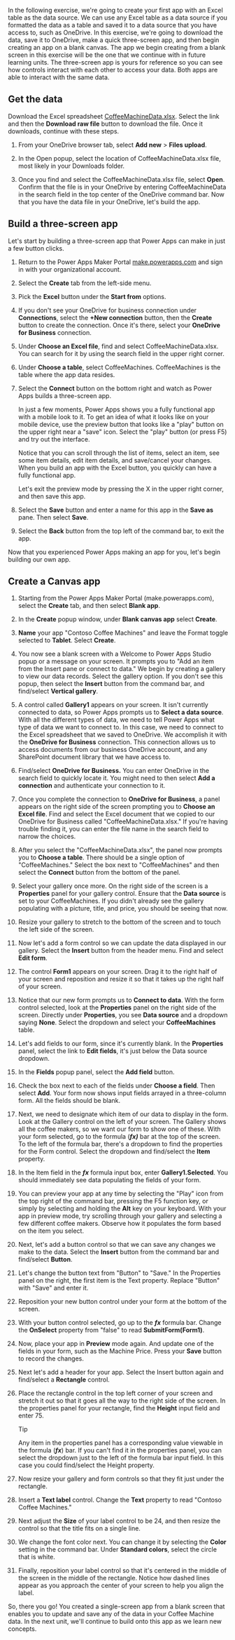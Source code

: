 In the following exercise, we're going to create your first app with an Excel table as the data source. We can use any Excel table as a data source if you formatted the data as a table and saved it to a data source that you have access to, such as OneDrive. In this exercise, we're going to download the data, save it to OneDrive, make a quick three-screen app, and then begin creating an app on a blank canvas. The app we begin creating from a blank screen in this exercise will be the one that we continue with in future learning units. The three-screen app is yours for reference so you can see how controls interact with each other to access your data. Both apps are able to interact with the same data.

## Get the data

Download the Excel spreadsheet [CoffeeMachineData.xlsx](https://github.com/MicrosoftDocs/mslearn-developer-tools-power-platform/blob/master/power-apps/coffee-machine-data/CoffeeMachineData.xlsx). Select the link and then the **Download raw file** button to download the file. Once it downloads, continue with these steps.

1. From your OneDrive browser tab, select **Add new** > **Files upload**.

1. In the Open popup, select the location of CoffeeMachineData.xlsx file, most likely in your Downloads folder.

1. Once you find and select the CoffeeMachineData.xlsx file, select **Open**. Confirm that the file is in your OneDrive by entering CoffeeMachineData in the search field in the top center of the OneDrive command bar. Now that you have the data file in your OneDrive, let's build the app.

## Build a three-screen app

Let's start by building a three-screen app that Power Apps can make in just a few button clicks.

1. Return to the Power Apps Maker Portal [make.powerapps.com](https://make.powerapps.com/?azure-portal=true) and sign in with your organizational account.

1. Select the **Create** tab from the left-side menu.

1. Pick the **Excel** button under the **Start from** options.

1. If you don't see your OneDrive for business connection under **Connections**, select the **+New connection** button, then the **Create** button to create the connection. Once it's there, select your **OneDrive for Business** connection.

1. Under **Choose an Excel file**, find and select CoffeeMachineData.xlsx. You can search for it by using the search field in the upper right corner.

1. Under **Choose a table**, select CoffeeMachines. CoffeeMachines is the table where the app data resides.

1. Select the **Connect** button on the bottom right and watch as Power Apps builds a three-screen app.

   In just a few moments, Power Apps shows you a fully functional app with a mobile look to it. To get an idea of what it looks like on your mobile device, use the preview button that looks like a "play" button on the upper right near a "save" icon. Select the "play" button (or press F5) and try out the interface.

   Notice that you can scroll through the list of items, select an item, see some item details, edit item details, and save/cancel your changes. When you build an app with the Excel button, you quickly can have a fully functional app.

   Let's exit the preview mode by pressing the X in the upper right corner, and then save this app.

1. Select the **Save** button and enter a name for this app in the **Save as** pane. Then select **Save**.

1. Select the **Back** button from the top left of the command bar, to exit the app.

Now that you experienced Power Apps making an app for you, let's begin building our own app.

## Create a Canvas app

1. Starting from the Power Apps Maker Portal (make.powerapps.com), select the **Create** tab, and then select **Blank app**.

1. In the **Create** popup window, under **Blank canvas app** select **Create**.

1. **Name** your app "Contoso Coffee Machines" and leave the Format toggle selected to **Tablet**. Select **Create**.

1. You now see a blank screen with a Welcome to Power Apps Studio popup or a message on your screen. It prompts you to "Add an item from the Insert pane or connect to data." We begin by creating a gallery to view our data records. Select the gallery option. If you don't see this popup, then select the **Insert** button from the command bar, and find/select **Vertical gallery**.

1. A control called **Gallery1** appears on your screen. It isn't currently connected to data, so Power Apps prompts us to **Select a data source**. With all the different types of data, we need to tell Power Apps what type of data we want to connect to. In this case, we need to connect to the Excel spreadsheet that we saved to OneDrive. We accomplish it with the **OneDrive for Business** connection. This connection allows us to access documents from our business OneDrive account, and any SharePoint document library that we have access to.

1. Find/select **OneDrive for Business.** You can enter OneDrive in the search field to quickly locate it. You might need to then select **Add a connection** and authenticate your connection to it.

1. Once you complete the connection to **OneDrive for Business**, a panel appears on the right side of the screen prompting you to **Choose an Excel file**. Find and select the Excel document that we copied to our OneDrive for Business called "CoffeeMachineData.xlsx." If you're having trouble finding it, you can enter the file name in the search field to narrow the choices.

1. After you select the "CoffeeMachineData.xlsx", the panel now prompts you to **Choose a table**. There should be a single option of "CoffeeMachines." Select the box next to "CoffeeMachines" and then select the **Connect** button from the bottom of the panel.

1. Select your gallery once more. On the right side of the screen is a **Properties** panel for your gallery control. Ensure that the **Data source** is set to your CoffeeMachines. If you didn't already see the gallery populating with a picture, title, and price, you should be seeing that now.

1. Resize your gallery to stretch to the bottom of the screen and to touch the left side of the screen.

1. Now let's add a form control so we can update the data displayed in our gallery. Select the **Insert** button from the header menu. Find and select **Edit form**.

1. The control **Form1** appears on your screen. Drag it to the right half of your screen and reposition and resize it so that it takes up the right half of your screen.

1. Notice that our new form prompts us to **Connect to data**. With the form control selected, look at the **Properties** panel on the right side of the screen. Directly under **Properties**, you see **Data source** and a dropdown saying **None**. Select the dropdown and select your **CoffeeMachines** table.

1. Let's add fields to our form, since it's currently blank. In the **Properties** panel, select the link to **Edit fields**, it's just below the Data source dropdown.

1. In the **Fields** popup panel, select the **Add field** button.

1. Check the box next to each of the fields under **Choose a field**. Then select **Add**. Your form now shows input fields arrayed in a three-column form. All the fields should be blank.

1. Next, we need to designate which item of our data to display in the form. Look at the Gallery control on the left of your screen. The Gallery shows all the coffee makers, so we want our form to show one of these. With your form selected, go to the formula (***fx)*** bar at the top of the screen. To the left of the formula bar, there's a dropdown to find the properties for the Form control. Select the dropdown and find/select the **Item** property.

1. In the Item field in the ***fx*** formula input box, enter **Gallery1.Selected**. You should immediately see data populating the fields of your form.

1. You can preview your app at any time by selecting the "Play" icon from the top right of the command bar, pressing the F5 function key, or simply by selecting and holding the **Alt** key on your keyboard. With your app in preview mode, try scrolling through your gallery and selecting a few different coffee makers. Observe how it populates the form based on the item you select.

1. Next, let's add a button control so that we can save any changes we make to the data. Select the **Insert** button from the command bar and find/select **Button**.

1. Let's change the button text from "Button" to "Save." In the Properties panel on the right, the first item is the Text property. Replace "Button" with "Save" and enter it.

1. Reposition your new button control under your form at the bottom of the screen.

1. With your button control selected, go up to the ***fx*** formula bar. Change the **OnSelect** property from "false" to read **SubmitForm(Form1)**.

1. Now, place your app in **Preview** mode again. And update one of the fields in your form, such as the Machine Price. Press your **Save** button to record the changes.

1. Next let's add a header for your app. Select the Insert button again and find/select a **Rectangle** control.

1. Place the rectangle control in the top left corner of your screen and stretch it out so that it goes all the way to the right side of the screen. In the properties panel for your rectangle, find the **Height** input field and enter 75.

   > [!TIP]
   > Any item in the properties panel has a corresponding value viewable in the formula (***fx***) bar. If you can't find it in the properties panel, you can select the dropdown just to the left of the formula bar input field. In this case you could find/select the Height property.

1. Now resize your gallery and form controls so that they fit just under the rectangle.

1. Insert a **Text label** control. Change the **Text** property to read "Contoso Coffee Machines."

1. Next adjust the **Size** of your label control to be 24, and then resize the control so that the title fits on a single line.

1. We change the font color next. You can change it by selecting the **Color** setting in the command bar. Under **Standard colors**, select the circle that is white.

1. Finally, reposition your label control so that it's centered in the middle of the screen in the middle of the rectangle. Notice how dashed lines appear as you approach the center of your screen to help you align the label.

So, there you go! You created a single-screen app from a blank screen that enables you to update and save any of the data in your Coffee Machine data. In the next unit, we'll continue to build onto this app as we learn new concepts.
